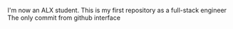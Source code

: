 I'm now an ALX student. This is my first repository as a full-stack engineer
The only commit from github interface
